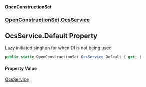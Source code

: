 #### [OpenConstructionSet](index.md 'index')
### [OpenConstructionSet](index.md#OpenConstructionSet 'OpenConstructionSet').[OcsService](vk7pKCZDraxUCiJOEKS3Rg.md 'OpenConstructionSet.OcsService')
## OcsService.Default Property
Lazy initiated singlton for when DI is not being used  
```csharp
public static OpenConstructionSet.OcsService Default { get; }
```
#### Property Value
[OcsService](vk7pKCZDraxUCiJOEKS3Rg.md 'OpenConstructionSet.OcsService')
